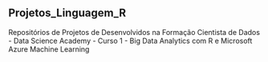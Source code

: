 ## Projetos_Linguagem_R

Repositórios de Projetos de Desenvolvidos na Formação Cientista de Dados  - Data Science Academy  - 
Curso 1 -  Big Data Analytics com R e Microsoft Azure Machine Learning
